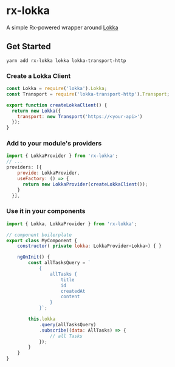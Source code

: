 # rx-lokka

A simple Rx-powered wrapper around [Lokka](https://github.com/kadirahq/lokka)

## Get Started

    yarn add rx-lokka lokka lokka-transport-http

### Create a Lokka Client

```javascript
const Lokka = require('lokka').Lokka;
const Transport = require('lokka-transport-http').Transport;

export function createLokkaClient() {
  return new Lokka({
    transport: new Transport('https://<your-api>')
  });
}
```

### Add to your module's providers

```javascript
import { LokkaProvider } from 'rx-lokka';
// ...
providers: [{
    provide: LokkaProvider,
    useFactory: () => {
      return new LokkaProvider(createLokkaClient());
    }
  }],
```

### Use it in your components

```javascript
import { Lokka, LokkaProvider } from 'rx-lokka';

// component boilerplate
export class MyComponent {
    constructor( private lokka: LokkaProvider<Lokka>) { }

    ngOnInit() {
        const allTasksQuery = `
            {
                allTasks {
                    title
                    id
                    createdAt
                    content
                }
            }`;

        this.lokka
            .query(allTasksQuery)
            .subscribe((data: AllTasks) => {
                // all Tasks
            });
        }
    }
}

```
